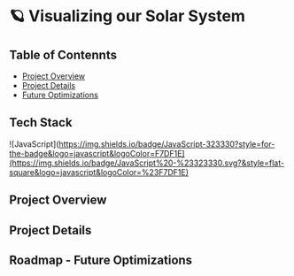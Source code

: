 # :ringed_planet: Visualizing our Solar System 

## Table of Contennts

* [Project Overview](#project-overview)
* [Project Details](#project-details)
* [Future Optimizations](#roadmap---future-optimizations)

## Tech Stack

![JavaScript](https://img.shields.io/badge/JavaScript-323330?style=for-the-badge&logo=javascript&logoColor=F7DF1E](https://img.shields.io/badge/JavaScript%20-%23323330.svg?&style=flat-square&logo=javascript&logoColor=%23F7DF1E)


## Project Overview


## Project Details


## Roadmap - Future Optimizations
